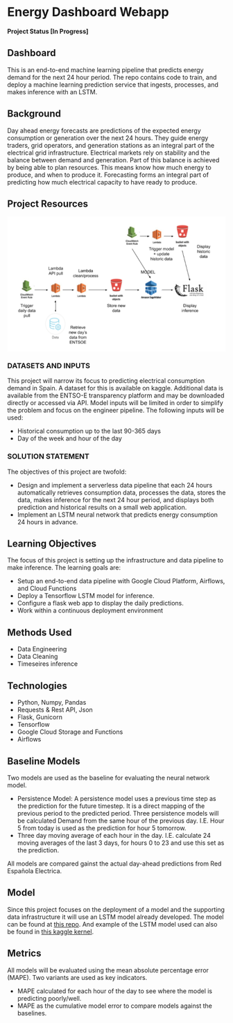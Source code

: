 # Energy Dashboard Webapp

**Project Status [In Progress]**

## Dashboard
This is an end-to-end machine learning pipeline that predicts energy demand for the next 24 hour period. The repo contains code to train, and  deploy a machine learning prediction service that ingests, processes, and makes inference with an LSTM.

## Background
Day ahead energy forecasts are predictions of the expected energy consumption or generation over the next 24 hours. They guide energy traders, grid operators, and generation stations as an integral part of the electrical grid infrastructure. Electrical markets rely on stability and the balance between demand and generation. Part of this balance is achieved by being able to plan resources. This means know how much energy to produce, and when to produce it. Forecasting forms an integral part of predicting how much electrical capacity to have ready to produce.

## Project Resources

<img src="img/ml-service-schema.png" align="middle">


### DATASETS AND INPUTS
This project will narrow its focus to predicting electrical consumption demand in Spain. A dataset for this is available on kaggle. Additional data is available from the ENTSO-E transparency platform and may be downloaded directly or accessed via API.
Model inputs will be limited in order to simplify the problem and focus on the engineer pipeline. The following inputs will be used:
- Historical consumption up to the last 90-365 days
- Day of the week and hour of the day

### SOLUTION STATEMENT
The objectives of this project are twofold:
- Design and implement a serverless data pipeline that each 24 hours automatically retrieves consumption data, processes the data, stores the data, makes inference for the next 24 hour period, and displays both prediction and historical results on a small web application.
- Implement an LSTM neural network that predicts energy consumption 24 hours in advance.

## Learning Objectives
The focus of this project is setting up the infrastructure and data pipeline to make inference. The learning goals are:
- Setup an end-to-end data pipeline with Google Cloud Platform, Airflows, and Cloud Functions
- Deploy a Tensorflow LSTM model for inference.
- Configure a flask web app to display the daily predictions.
- Work within a continuous deployment environment

## Methods Used
- Data Engineering
- Data Cleaning
- Timeseires inference

## Technologies
- Python, Numpy, Pandas
- Requests & Rest API, Json
- Flask, Gunicorn
- Tensorflow
- Google Cloud Storage and Functions
- Airflows

## Baseline Models
Two models are used as the baseline for evaluating the neural network model.
- Persistence Model: A persistence model uses a previous time step as the prediction for the future timestep. It is a direct mapping of the previous period to the predicted period. Three persistence models will be calculated
Demand from the same hour of the previous day. I.E. Hour 5 from today is used as the prediction for hour 5 tomorrow.
- Three day moving average of each hour in the day. I.E. calculate 24 moving averages of the last 3 days, for hours 0 to 23 and use this set as the prediction.

All models are compared gainst the actual day-ahead predictions from  Red Española Electrica.

## Model
Since this project focuses on the deployment of a model and the supporting data infrastructure it will use an LSTM model already developed. The model can be found at [this repo](https://github.com/nicholasjhana/short-term-energy-demand-forecasting). And example of the LSTM model used can also be found in [this kaggle kernel](https://www.kaggle.com/nicholasjhana/univariate-time-series-forecasting-with-keras).

## Metrics
All models will be evaluated using the mean absolute percentage error (MAPE). Two variants are used as key indicators.
- MAPE calculated for each hour of the day to see where the model is predicting poorly/well.
- MAPE as the cumulative model error to compare models against the baselines.

